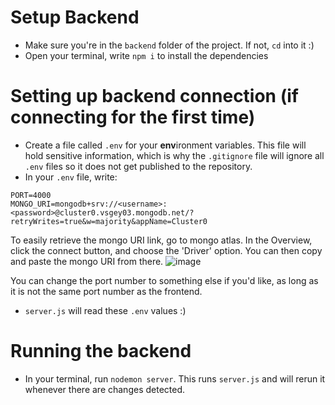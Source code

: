 # Setup Backend
- Make sure you're in the `backend` folder of the project. If not, `cd` into it :)
- Open your terminal, write `npm i` to install the dependencies

# Setting up backend connection (if connecting for the first time)
- Create a file called `.env` for your **env**ironment variables. This file will hold sensitive information, which is why the `.gitignore` file will ignore all `.env` files so it does not get published to the repository.
- In your `.env` file, write:
```
PORT=4000
MONGO_URI=mongodb+srv://<username>:<password>@cluster0.vsgey03.mongodb.net/?retryWrites=true&w=majority&appName=Cluster0
```
To easily retrieve the mongo URI link, go to mongo atlas. In the Overview, click the connect button, and choose the 'Driver' option. You can then copy and paste the mongo URI from there. ![image](https://github.com/ubc-cpsc455-2024S/project-23_moai/assets/63375678/9713c8c7-7442-468c-a9db-4e5e1ce22982)

You can change the port number to something else if you'd like, as long as it is not the same port number as the frontend.
- `server.js` will read these `.env` values :)

# Running the backend
- In your terminal, run `nodemon server`. This runs `server.js` and will rerun it whenever there are changes detected.

